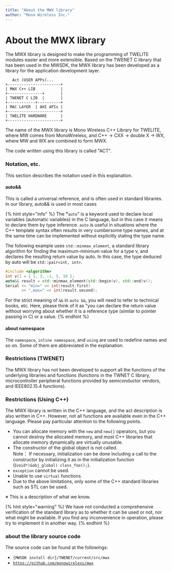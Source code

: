 ```yaml
---
title: "About the MWX library"
author: "Mono Wireless Inc."
---
```


# About the MWX library

The MWX library is designed to make the programming of TWELITE modules easier and more extensible. Based on the TWENET C library that has been used in the MWSDK, the MWX library has been developed as a library for the application development layer.

```
   Act (USER APPs)... 
+-----------------------+
| MWX C++ LIB           |
+---------------+       |
| TWENET C LIB  |       |
+------------+----------+
| MAC LAYER  | AHI APIs |
+-----------------------+
| TWELITE HARDWARE      |
+-----------------------+
```

The name of the MWX library is Mono Wireless C++ Library for TWELITE, where MW comes from MonoWireless, and C++ -> CXX -> double X -> WX, where MW and WX are combined to form MWX.

The code written using this library is called "ACT".

###

### Notation, etc.

This section describes the notation used in this explanation.

#### auto&&

This is called a universal reference, and is often used in standard libraries. In our library, auto&& is used in most cases

{% hint style="info" %}
The **"**`auto`" is a keyword used to declare local variables (automatic variables) in the C language, but in this case it means to declare them by type inference. `auto` is useful in situations where the C++ template syntax often results in very cumbersome type names, and at the same time can be implemented without explicitly stating the type name.

The following example uses `std::minmax_element`, a standard library algorithm for finding the maximum-minimum value for a type v, and declares the resulting return value by auto. In this case, the type deduced by auto will be `std::pair<int, int>`.

```cpp
#include <algorithm>
int v[] = { 1, 3, -1, 5, 10 };
auto&& result = std::minmax_element(std::begin(v), std::end(v));
Serial << "min=" << int(result.first)
       << ",max=" << int(result.second);
```

For the strict meaning of `&&` in `auto &&`, you will need to refer to technical books, etc. Here, please think of it as "you can declare the return value without worrying about whether it is a reference type (similar to pointer passing in C) or a value.
{% endhint %}



#### about namespace

The `namespace`, `inline namespace`, and `using` are used to redefine names and so on. Some of them are abbreviated in the explanation.



### Restrictions (TWENET)

The MWX library has not been developed to support all the functions of the underlying libraries and functions (functions in the TWNET C library, microcontroller peripheral functions provided by semiconductor vendors, and IEEE802.15.4 functions).



### Restrictions (Using C++)

The MWX library is written in the C++ language, and the act description is also written in C++. However, not all functions are available even in the C++ language. Please pay particular attention to the following points.

* You can allocate memory with the `new` and `new[]` operators, but you cannot destroy the allocated memory, and most C++ libraries that allocate memory dynamically are virtually unusable.
* The constructor of the global object is not called.\
  Note： If necessary, initialization can be done including a call to the constructor by initializing it as in the initialization function ((`void*)&obj_global) class_foo();`).
* `exception` cannot be used.
* Unable to use `virtual` functions.
* Due to the above limitations, only some of the C++ standard libraries such as STL can be used.

※ This is a description of what we know.

{% hint style="warning" %}
We have not conducted a comprehensive verification of the standard library as to whether it can be used or not, nor what might be available. If you find any inconvenience in operation, please try to implement it in another way.
{% endhint %}



### about the library source code

The source code can be found at the followings:

* `{MWSDK install dir}/TWENET/current/src/mwx`
* [`https://github.com/monowireless/mwx`](https://github.com/monowireless/mwx)
